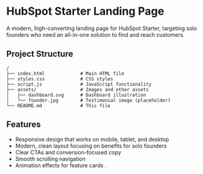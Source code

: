 # HubSpot Starter Landing Page

A modern, high-converting landing page for HubSpot Starter, targeting solo founders who need an all-in-one solution to find and reach customers.

## Project Structure

```
/
├── index.html             # Main HTML file
├── styles.css             # CSS styles
├── script.js              # JavaScript functionality
├── assets/                # Images and other assets
│   ├── dashboard.svg      # Dashboard illustration
│   └── founder.jpg        # Testimonial image (placeholder)
└── README.md              # This file
```

## Features

- Responsive design that works on mobile, tablet, and desktop
- Modern, clean layout focusing on benefits for solo founders
- Clear CTAs and conversion-focused copy
- Smooth scrolling navigation
- Animation effects for feature cards
.